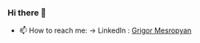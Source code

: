 ### Hi there 👋


- 📫 How to reach me:
-> LinkedIn : [Grigor Mesropyan](https://www.linkedin.com/in/mgrgm/)

<!--
**MesropyanGrigor/MesropyanGrigor** is a ✨ _special_ ✨ repository because its `README.md` (this file) appears on your GitHub profile.

Here are some ideas to get you started:

- 🔭 I’m currently working on ...
- 🌱 I’m currently learning ...
- 👯 I’m looking to collaborate on ...
- 🤔 I’m looking for help with ...
- 💬 Ask me about ...
- 📫 How to reach me: ...
- 😄 Pronouns: ...
- ⚡ Fun fact: ...
-->
